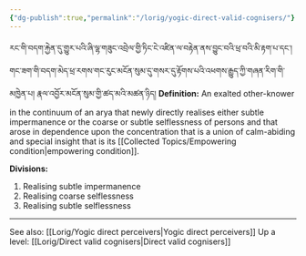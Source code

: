 ```yaml
---
{"dg-publish":true,"permalink":"/lorig/yogic-direct-valid-cognisers/"}
---
```


རང་གི་བདག་རྐྱེན་དུ་གྱུར་པའི་ཞི་ལྷ་གཟུང་འབྲེལ་གྱི་ཏིང་ངེ་འཛིན་ལ་བརྟེན་ནས་བྱུང་བའི་ཕྲ་བའི་མི་རྟག་པ་དང་། 
གང་ཟག་གི་བདག་མེད་ཕྲ་རགས་གང་རུང་མངོན་སུམ་དུ་གསར་དུ་རྟོགས་པའི་འཕགས་རྒྱུད་ཀྱི་གཞན་རིག་གི་མཁྱེན་པ། རྣལ་འབྱོར་མངོན་སུམ་གྱི་ཚད་མའི་མཚན་ཉིད།
**Definition:** An exalted other-knower in the continuum of an arya that newly directly realises either subtle impermanence or the coarse or subtle selflessness of persons and that arose in dependence upon the concentration that is a union of calm-abiding and special insight that is its [[Collected Topics/Empowering condition\|empowering condition]].

**Divisions:**
1. Realising subtle impermanence
2. Realising coarse selflessness
3. Realising subtle selflessness

---
See also: [[Lorig/Yogic direct perceivers\|Yogic direct perceivers]]
Up a level: [[Lorig/Direct valid cognisers\|Direct valid cognisers]]